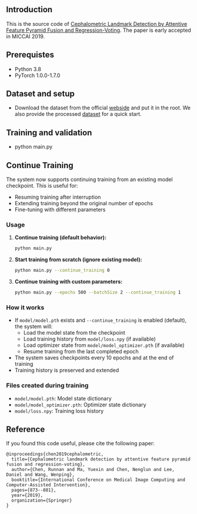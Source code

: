 ## Introduction
This is the source code of [Cephalometric Landmark Detection by Attentive Feature Pyramid Fusion and Regression-Voting](https://arxiv.org/pdf/1908.08841.pdf). The paper is early accepted in MICCAI 2019.



## Prerequistes
- Python 3.8
- PyTorch 1.0.0-1.7.0

## Dataset and setup
- Download the dataset from the official [webside](https://figshare.com/s/37ec464af8e81ae6ebbf) and put it in the root. We also provide the processed [dataset](https://drive.google.com/file/d/1fGoaoZbp04NVi41jcEoEmbbCxrUcpjUO/view?usp=sharing) for a quick start.

## Training and validation
- python main.py

## Continue Training
The system now supports continuing training from an existing model checkpoint. This is useful for:
- Resuming training after interruption
- Extending training beyond the original number of epochs
- Fine-tuning with different parameters

### Usage
1. **Continue training (default behavior):**
   ```bash
   python main.py
   ```

2. **Start training from scratch (ignore existing model):**
   ```bash
   python main.py --continue_training 0
   ```

3. **Continue training with custom parameters:**
   ```bash
   python main.py --epochs 500 --batchSize 2 --continue_training 1
   ```

### How it works
- If `model/model.pth` exists and `--continue_training` is enabled (default), the system will:
  - Load the model state from the checkpoint
  - Load training history from `model/loss.npy` (if available)
  - Load optimizer state from `model/model_optimizer.pth` (if available)
  - Resume training from the last completed epoch
- The system saves checkpoints every 10 epochs and at the end of training
- Training history is preserved and extended

### Files created during training
- `model/model.pth`: Model state dictionary
- `model/model_optimizer.pth`: Optimizer state dictionary
- `model/loss.npy`: Training loss history

## Reference

If you found this code useful, please cite the following paper:

```
@inproceedings{chen2019cephalometric,
  title={Cephalometric landmark detection by attentive feature pyramid fusion and regression-voting},
  author={Chen, Runnan and Ma, Yuexin and Chen, Nenglun and Lee, Daniel and Wang, Wenping},
  booktitle={International Conference on Medical Image Computing and Computer-Assisted Intervention},
  pages={873--881},
  year={2019},
  organization={Springer}
}
```
